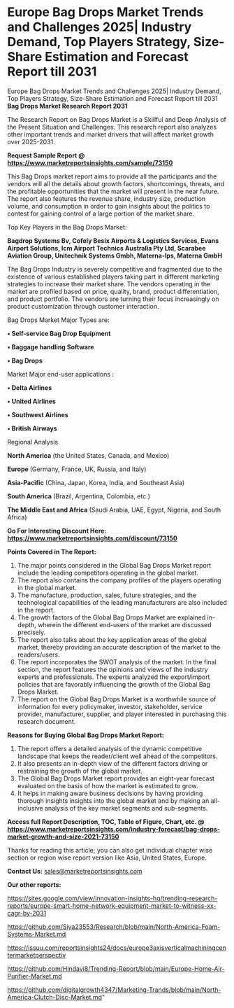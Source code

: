 # Europe Bag Drops Market Trends and Challenges 2025| Industry Demand, Top Players Strategy, Size-Share Estimation and Forecast Report till 2031
Europe Bag Drops Market Trends and Challenges 2025| Industry Demand, Top Players Strategy, Size-Share Estimation and Forecast Report till 2031
<strong>Bag Drops Market Research Report 2031</strong>

The Research Report on Bag Drops Market is a Skillful and Deep Analysis of the Present Situation and Challenges. This research report also analyzes other important trends and market drivers that will affect market growth over 2025-2031.

<strong>Request Sample Report @ <a href=https://www.marketreportsinsights.com/sample/73150>https://www.marketreportsinsights.com/sample/73150</a></strong>

This Bag Drops market report aims to provide all the participants and the vendors will all the details about growth factors, shortcomings, threats, and the profitable opportunities that the market will present in the near future. The report also features the revenue share, industry size, production volume, and consumption in order to gain insights about the politics to contest for gaining control of a large portion of the market share.

Top Key Players in the Bag Drops Market:

<strong>Bagdrop Systems Bv, Cofely Besix Airports & Logistics Services, Evans Airport Solutions, Icm Airport Technics Australia Pty Ltd, Scarabee Aviation Group, Unitechnik Systems Gmbh, Materna-Ips, Materna GmbH</strong>

The Bag Drops Industry is severely competitive and fragmented due to the existence of various established players taking part in different marketing strategies to increase their market share. The vendors operating in the market are profiled based on price, quality, brand, product differentiation, and product portfolio. The vendors are turning their focus increasingly on product customization through customer interaction.

Bag Drops Market Major Types are:

<strong>• Self-service Bag Drop Equipment

• Baggage handling Software

• Bag Drops</strong>

Market Major end-user applications :

<strong>• Delta Airlines

• United Airlines

• Southwest Airlines

• British Airways</strong>

Regional Analysis

</u><strong><b>North America</b></strong> (the United States, Canada, and Mexico)

<strong><b>Europe </b></strong>(Germany, France, UK, Russia, and Italy)

<strong><b>Asia-Pacific</b></strong> (China, Japan, Korea, India, and Southeast Asia)

<strong><b>South America</b></strong> (Brazil, Argentina, Colombia, etc.)

<strong><b>The Middle East and Africa</b></strong> (Saudi Arabia, UAE, Egypt, Nigeria, and South Africa)

<strong>Go For Interesting Discount Here: <a href=https://www.marketreportsinsights.com/discount/73150>https://www.marketreportsinsights.com/discount/73150</a></strong>

<strong>Points Covered in The Report:</strong>
<ol>
  <li>The major points considered in the Global Bag Drops Market report include the leading competitors operating in the global market.</li>
  <li>The report also contains the company profiles of the players operating in the global market.</li>
  <li>The manufacture, production, sales, future strategies, and the technological capabilities of the leading manufacturers are also included in the report.</li>
  <li>The growth factors of the Global Bag Drops Market are explained in-depth, wherein the different end-users of the market are discussed precisely.</li>
  <li>The report also talks about the key application areas of the global market, thereby providing an accurate description of the market to the readers/users.</li>
  <li>The report incorporates the SWOT analysis of the market. In the final section, the report features the opinions and views of the industry experts and professionals. The experts analyzed the export/import policies that are favorably influencing the growth of the Global Bag Drops Market.</li>
  <li>The report on the Global Bag Drops Market is a worthwhile source of information for every policymaker, investor, stakeholder, service provider, manufacturer, supplier, and player interested in purchasing this research document.</li>
</ol>
<strong>Reasons for Buying Global Bag Drops Market Report:</strong>

<ol>
  <li>The report offers a detailed analysis of the dynamic competitive landscape that keeps the reader/client well ahead of the competitors.</li>
  <li>It also presents an in-depth view of the different factors driving or restraining the growth of the global market.</li>
  <li>The Global Bag Drops Market report provides an eight-year forecast evaluated on the basis of how the market is estimated to grow.</li>
  <li>It helps in making aware business decisions by having providing thorough insights insights into the global market and by making an all-inclusive analysis of the key market segments and sub-segments.</li>
</ol>
<strong>Access full Report Description, TOC, Table of Figure, Chart, etc. @ <a href=https://www.marketreportsinsights.com/industry-forecast/bag-drops-market-growth-and-size-2021-73150>https://www.marketreportsinsights.com/industry-forecast/bag-drops-market-growth-and-size-2021-73150</a></strong>


Thanks for reading this article; you can also get individual chapter wise section or region wise report version like Asia, United States, Europe.

<strong>Contact Us:</strong>
sales@marketreportsinsights.com

<strong>Our other reports:</strong>

<a href=https://sites.google.com/view/innovation-insights-hq/trending-research-reports/europe-smart-home-network-equipment-market-to-witness-xx-cagr-by-2031>https://sites.google.com/view/innovation-insights-hq/trending-research-reports/europe-smart-home-network-equipment-market-to-witness-xx-cagr-by-2031</a>

<a href=https://github.com/Siya23553/Research/blob/main/North-America-Foam-Systems-Market.md>https://github.com/Siya23553/Research/blob/main/North-America-Foam-Systems-Market.md</a>

<a href=https://issuu.com/reportsinsights24/docs/europe3axisverticalmachiningcentermarketperspectiv>https://issuu.com/reportsinsights24/docs/europe3axisverticalmachiningcentermarketperspectiv</a>

<a href=https://github.com/Hindavi8/Trending-Report/blob/main/Europe-Home-Air-Purifier-Market.md>https://github.com/Hindavi8/Trending-Report/blob/main/Europe-Home-Air-Purifier-Market.md</a>

<a href=https://github.com/digitalgrowth4347/Marketing-Trands/blob/main/North-America-Clutch-Disc-Market.md>https://github.com/digitalgrowth4347/Marketing-Trands/blob/main/North-America-Clutch-Disc-Market.md</a>"

